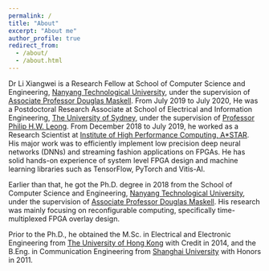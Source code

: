 ```yaml
---
permalink: /
title: "About"
excerpt: "About me"
author_profile: true
redirect_from: 
  - /about/
  - /about.html
---
```


Dr Li Xiangwei is a Research Fellow at School of Computer Science and Engineering, [Nanyang Technological University](https://www.ntu.edu.sg/Pages/home.aspx), under the supervision of [Associate Professor Douglas Maskell](http://research.ntu.edu.sg/expertise/academicprofile/pages/StaffProfile.aspx?ST_EMAILID=ASDOUGLAS). From July 2019 to July 2020, He was a Postdoctoral Research Associate at School of Electrical and Information Engineering, [The University of Sydney](https://sydney.edu.au/), under the supervision of [Professor Philip H.W. Leong](https://sydney.edu.au/engineering/people/philip.leong.php). From December 2018 to July 2019, he worked as a Research Scientist at [Institute of High Performance Computing, A*STAR](https://www.a-star.edu.sg/ihpc). His major work was to efficiently implement low precision deep neural networks (DNNs) and streaming fashion applications on FPGAs. He has solid hands-on experience of system level FPGA design and machine learning libraries such as TensorFlow, PyTorch and Vitis-AI. 

Earlier than that, he got the Ph.D. degree in 2018 from the School of Computer Science and Engineering, [Nanyang Technological University](https://www.ntu.edu.sg/Pages/home.aspx), under the supervision of [Associate Professor Douglas Maskell](http://research.ntu.edu.sg/expertise/academicprofile/pages/StaffProfile.aspx?ST_EMAILID=ASDOUGLAS). His research was mainly focusing on reconfigurable computing, specifically time-multiplexed FPGA overlay design. 

Prior to the Ph.D., he obtained the M.Sc. in Electrical and Electronic Engineering from [The University of Hong Kong](https://www.hku.hk/) with Credit in 2014, and the B.Eng. in Communication Engineering from [Shanghai University](http://en.shu.edu.cn/) with Honors in 2011. 

